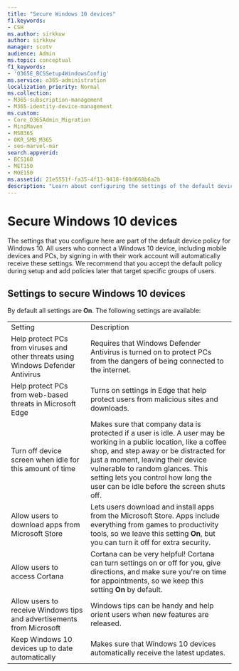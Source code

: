 ```yaml
---
title: "Secure Windows 10 devices"
f1.keywords:
- CSH
ms.author: sirkkuw
author: sirkkuw
manager: scotv
audience: Admin
ms.topic: conceptual
f1_keywords:
- 'O365E_BCSSetup4WindowsConfig'
ms.service: o365-administration
localization_priority: Normal
ms.collection: 
- M365-subscription-management
- M365-identity-device-management 
ms.custom:
- Core_O365Admin_Migration
- MiniMaven
- MSB365
- OKR_SMB_M365
- seo-marvel-mar
search.appverid:
- BCS160
- MET150
- MOE150
ms.assetid: 21e5551f-fa35-4f13-9418-f80d668b6a2b
description: "Learn about configuring the settings of the default device policy that any Windows 10 device will receive upon signing in to their work or school account."
---
```


# Secure Windows 10 devices

The settings that you configure here are part of the default device policy for Windows 10. All users who connect a Windows 10 device, including mobile devices and PCs, by signing in with their work account will automatically receive these settings. We recommend that you accept the default policy during setup and add policies later that target specific groups of users.
  
## Settings to secure Windows 10 devices

By default all settings are **On**. The following settings are available:
  
|||
|:-----|:-----|
|Setting  <br/> |Description  <br/> |
|Help protect PCs from viruses and other threats using Windows Defender Antivirus  <br/> |Requires that Windows Defender Antivirus is turned on to protect PCs from the dangers of being connected to the internet.  <br/> |
|Help protect PCs from web-based threats in Microsoft Edge  <br/> |Turns on settings in Edge that help protect users from malicious sites and downloads.  <br/> |
|Turn off device screen when idle for this amount of time  <br/> |Makes sure that company data is protected if a user is idle. A user may be working in a public location, like a coffee shop, and step away or be distracted for just a moment, leaving their device vulnerable to random glances. This setting lets you control how long the user can be idle before the screen shuts off.  <br/> |
|Allow users to download apps from Microsoft Store  <br/> |Lets users download and install apps from the Microsoft Store. Apps include everything from games to productivity tools, so we leave this setting **On**, but you can turn it off for extra security.  <br/> |
|Allow users to access Cortana  <br/> |Cortana can be very helpful! Cortana can turn settings on or off for you, give directions, and make sure you're on time for appointments, so we keep this setting **On** by default.  <br/> |
|Allow users to receive Windows tips and advertisements from Microsoft  <br/> |Windows tips can be handy and help orient users when new features are released.  <br/> |
|Keep Windows 10 devices up to date automatically  <br/> |Makes sure that Windows 10 devices automatically receive the latest updates.  <br/> |
   

